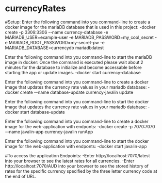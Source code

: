 # currencyRates

#Setup:
Enter the following command into you command-line to create a docker image for the mariaDB database that is used in this project:
-docker create -p 3306:3306 --name currency-database -e MARIADB_USER=example-user -e MARIADB_PASSWORD=my_cool_secret -e MARIADB_ROOT_PASSWORD=my-secret-pw -e MARIADB_DATABASE=currencydb mariadb:latest

Enter the following command into you command-line to start the mariaDB image in docker:
Once the command is executed please wait about 2 minutes for the database to initialize and become accessable before starting the app or update images.
-docker start currency-database

Enter the following command into you command-line to create a docker image that updates the currency rate values in your mariadb database:
-docker create --name database-update currency-javalin update

Enter the following command into you command-line to start the docker image that updates the currency rate values in your mariadb database:
-docker start database-update

Enter the following command into you command-line to create a docker image for the web-application with endponts:
-docker create -p 7070:7070 --name javalin-app currency-javalin runApp

Enter the following command into you command-line to start the docker image for the web-application with endponts:
-docker start javalin-app

#To access the application Endpoints:
-Enter http://localhost:7070/latest into your browser to see the latest rates for all currencies.
-Enter http://localhost:7070/AUD into your browser to see the stored history of rates for the specific currency specified by the three letter currency code at the end of URL.

